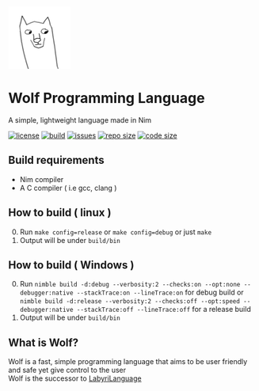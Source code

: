 <img src="./logo/best_logo_ever_alpha.png" width=25%>

# Wolf Programming Language
A simple, lightweight language made in Nim

[![license](https://img.shields.io/badge/license-MIT-blue.svg?style=flat-square)](./LICENSE)
[![build](https://img.shields.io/travis/Ralakus/wolf-lang.svg?style=flat-square)](https://travis-ci.org/Ralakus/wolf-lang)
[![issues](https://img.shields.io/github/issues/Ralakus/wolf-lang.svg?style=flat-square)](https://github.com/Ralakus/wolf-lang/issues)
[![repo size](https://img.shields.io/github/repo-size/Ralakus/wolf-lang.svg?style=flat-square)](https://github.com/Ralakus/wolf-lang)
[![code size](https://img.shields.io/github/languages/code-size/Ralakus/wolf-lang.svg?style=flat-square)](https://github.com/Ralakus/wolf-lang)


## Build requirements
* Nim compiler
* A C compiler ( i.e gcc, clang )

## How to build ( linux )
0. Run `make config=release` or `make config=debug` or just `make`
1. Output will be under `build/bin`

## How to build ( Windows )
0. Run `nimble build -d:debug --verbosity:2 --checks:on --opt:none --debugger:native --stackTrace:on --lineTrace:on` for debug build or `nimble build -d:release --verbosity:2 --checks:off --opt:speed --debugger:native --stackTrace:off --lineTrace:off` for a release build
1. Output will be under `build/bin`

## What is Wolf?
Wolf is a fast, simple programming language that aims to be user friendly and safe yet give control to the user  
Wolf is the successor to [LabyriLanguage](https://gitlab.com/Ralakus/LabyriLanguage)
